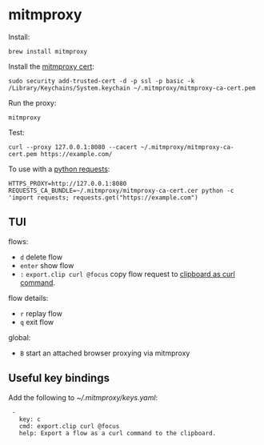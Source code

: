 # mitmproxy

Install:

```
brew install mitmproxy
```

Install the [mitmproxy cert](https://docs.mitmproxy.org/stable/concepts-certificates/#installing-the-mitmproxy-ca-certificate-manually):

```
sudo security add-trusted-cert -d -p ssl -p basic -k /Library/Keychains/System.keychain ~/.mitmproxy/mitmproxy-ca-cert.pem
```

Run the proxy:

```
mitmproxy
```

Test:

```
curl --proxy 127.0.0.1:8080 --cacert ~/.mitmproxy/mitmproxy-ca-cert.pem https://example.com/
```

To use with a [python requests](https://github.com/mitmproxy/mitmproxy/issues/2547#issuecomment-399778481):

```
HTTPS_PROXY=http://127.0.0.1:8080 REQUESTS_CA_BUNDLE=~/.mitmproxy/mitmproxy-ca-cert.cer python -c 'import requests; requests.get("https://example.com")
```

## TUI

flows:

- `d` delete flow
- `enter` show flow
- `:` `export.clip curl @focus` copy flow request to [clipboard as curl command](https://github.com/mitmproxy/mitmproxy/issues/2649#issuecomment-392342343).

flow details:

- `r` replay flow
- `q` exit flow

global:

- `B` start an attached browser proxying via mitmproxy

## Useful key bindings

Add the following to _~/.mitmproxy/keys.yaml_:

```
 -
   key: c
   cmd: export.clip curl @focus
   help: Export a flow as a curl command to the clipboard.
```
